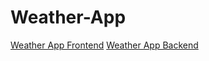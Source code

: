 # Weather-App

[Weather App Frontend](https://github.com/meganannerussell/weather-app-frontend)
[Weather App Backend](https://github.com/meganannerussell/weather-app-backend)
